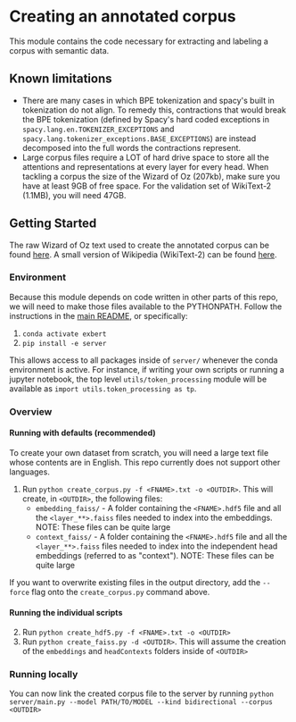 # Creating an annotated corpus
This module contains the code necessary for extracting and labeling a corpus with semantic data. 

## Known limitations

- There are many cases in which BPE tokenization and spacy's built in tokenization do not align. To remedy this, contractions that would break the BPE tokenization (defined by Spacy's hard coded exceptions in `spacy.lang.en.TOKENIZER_EXCEPTIONS` and `spacy.lang.tokenizer_exceptions.BASE_EXCEPTIONS`) are instead decomposed into the full words the contractions represent.
- Large corpus files require a LOT of hard drive space to store all the attentions and representations at every layer for every head. When tackling a corpus the size of the Wizard of Oz (207kb), make sure you have at least 9GB of free space. For the validation set of WikiText-2 (1.1MB), you will need 47GB.

## Getting Started
The raw Wizard of Oz text used to create the annotated corpus can be found [here](http://www.gutenberg.org/ebooks/55). A small version of Wikipedia (WikiText-2) can be found [here](https://blog.einstein.ai/the-wikitext-long-term-dependency-language-modeling-dataset/).

### Environment 
Because this module depends on code written in other parts of this repo, we will need to make those files available to the PYTHONPATH. Follow the instructions in the [main README](../../README.md), or specifically:

1. `conda activate exbert`
2. `pip install -e server`

This allows access to all packages inside of `server/` whenever the conda environment is active. For instance, if writing your own scripts or running a jupyter notebook, the top level `utils/token_processing` module will be available as `import utils.token_processing as tp`.

### Overview
#### Running with defaults (recommended)
To create your own dataset from scratch, you will need a large text file whose contents are in English. This repo currently does not support other languages.

1. Run `python create_corpus.py -f <FNAME>.txt -o <OUTDIR>`. This will create, in `<OUTDIR>`, the following files:
    - `embedding_faiss/` - A folder containing the `<FNAME>.hdf5` file and all the `<layer_**>.faiss` files needed to index into the embeddings. NOTE: These files can be quite large
    - `context_faiss/` - A folder containing the `<FNAME>.hdf5` file and all the `<layer_**>.faiss` files needed to index into the independent head embeddings (referred to as "context"). NOTE: These files can be quite large

If you want to overwrite existing files in the output directory, add the `--force` flag onto the `create_corpus.py` command above.

#### Running the individual scripts
2. Run `python create_hdf5.py -f <FNAME>.txt -o <OUTDIR>`
3. Run `python create_faiss.py -d <OUTDIR>`. This will assume the creation of the `embeddings` and `headContexts` folders inside of `<OUTDIR>`

### Running locally
You can now link the created corpus file to the server by running `python server/main.py --model PATH/TO/MODEL --kind bidirectional --corpus <OUTDIR>`